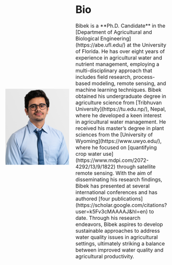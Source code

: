 ```yaml
---
layout: default
---
```

<!DOCTYPE html>
<html>
<head>
  <title>Your GitHub Pages Site</title>
  <style>
    body {
      display: flex;
      align-items: center;
    }
    .profile-img {
      width: 200px; /* Adjust the width of the image as needed */
      height: auto;
      margin-right: 20px; /* Add some space between the image and text */
    }
    .bio {
      font-size: 16px; /* Adjust the font size as needed */
    }
  </style>
</head>
<body>
  <img class="profile-img" src="Acharya1.jpg" alt="Bibek Acharya">
  <div class="bio">
    <h1>Bio</h1>
    <p>Bibek is a **Ph.D. Candidate** in the [Department of Agricultural and Biological Engineering](https://abe.ufl.edu/) at the University of Florida.
      He has over eight years of experience in agricultural water and nutrient management, employing a multi-disciplinary approach that includes field research, 
      process-based modeling, remote sensing, and machine learning techniques. Bibek obtained his undergraduate degree in agriculture science from [Tribhuvan University](https://tu.edu.np/),
      Nepal, where he developed a keen interest in agricultural water management. He received his master’s degree in plant sciences from the [University of Wyoming](https://www.uwyo.edu/),
      where he focused on [quantifying crop water use](https://www.mdpi.com/2072-4292/13/9/1822) through satellite remote sensing. With the aim of 
      disseminating his research findings, Bibek has presented at several international conferences and has authored [four publications](https://scholar.google.com/citations?user=k5Fv3cMAAAAJ&hl=en) 
      to date. Through his research endeavors, Bibek aspires to develop sustainable approaches to address water quality issues in agricultural settings,
      ultimately striking a balance between improved water quality and agricultural productivity.</p>
  </div>
</body>
</html>

